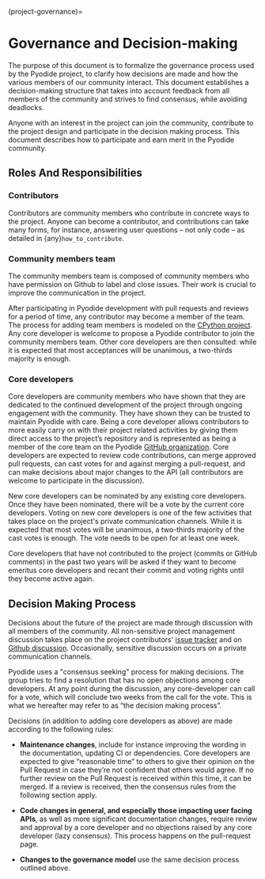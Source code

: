 (project-governance)=

# Governance and Decision-making

The purpose of this document is to formalize the governance process used by the
Pyodide project, to clarify how decisions are made and how the various members
of our community interact. This document establishes a decision-making structure
that takes into account feedback from all members of the community and strives
to find consensus, while avoiding deadlocks.

Anyone with an interest in the project can join the community, contribute to the
project design and participate in the decision making process. This document
describes how to participate and earn merit in the Pyodide community.

## Roles And Responsibilities

### Contributors

Contributors are community members who contribute in concrete ways to the
project. Anyone can become a contributor, and contributions can take many forms,
for instance, answering user questions – not only code – as detailed in
{any}`how_to_contribute`.

### Community members team

The community members team is composed of community members who have permission
on Github to label and close issues. Their work is crucial to improve the
communication in the project.

After participating in Pyodide development with pull requests and reviews for a
period of time, any contributor may become a member of the team. The process for
adding team members is modeled on the
[CPython project](https://devguide.python.org/triaging/#becoming-a-member-of-the-python-triage-team).
Any core developer is welcome to propose a Pyodide contributor to join the
community members team. Other core developers are then consulted: while it is
expected that most acceptances will be unanimous, a two-thirds majority is
enough.

### Core developers

Core developers are community members who have shown that they are dedicated to
the continued development of the project through ongoing engagement with the
community. They have shown they can be trusted to maintain Pyodide with care.
Being a core developer allows contributors to more easily carry on with their
project related activities by giving them direct access to the project’s
repository and is represented as being a member of the core team on the Pyodide
[GitHub organization](https://github.com/orgs/Pyodide/teams/core/members). Core
developers are expected to review code contributions, can merge approved pull
requests, can cast votes for and against merging a pull-request, and can make
decisions about major changes to the API (all contributors are welcome to
participate in the discussion).

New core developers can be nominated by any existing core developers. Once they
have been nominated, there will be a vote by the current core developers. Voting
on new core developers is one of the few activities that takes place on the
project's private communication channels. While it is expected that most votes
will be unanimous, a two-thirds majority of the cast votes is enough. The vote
needs to be open for at least one week.

Core developers that have not contributed to the project (commits or GitHub
comments) in the past two years will be asked if they want to become emeritus
core developers and recant their commit and voting rights until they become
active again.

## Decision Making Process

Decisions about the future of the project are made through discussion with all
members of the community. All non-sensitive project management discussion takes
place on the project contributors'
[issue tracker](https://github.com/Pyodide/Pyodide/issues) and on
[Github discussion](https://github.com/Pyodide/Pyodide/discussions). Occasionally,
sensitive discussion occurs on a private communication channels.

Pyodide uses a "consensus seeking" process for making decisions. The group tries
to find a resolution that has no open objections among core developers. At any
point during the discussion, any core-developer can call for a vote, which will
conclude two weeks from the call for the vote. This is what we hereafter may
refer to as “the decision making process”.

Decisions (in addition to adding core developers as above) are made according to
the following rules:

- **Maintenance changes**, include for instance improving the wording in the
  documentation, updating CI or dependencies. Core developers are expected to
  give “reasonable time” to others to give their opinion on the Pull Request in
  case they’re not confident that others would agree. If no further review on
  the Pull Request is received within this time, it can be merged. If a review
  is received, then the consensus rules from the following section apply.

- **Code changes in general, and especially those impacting user facing APIs**,
  as well as more significant documentation changes, require review and approval
  by a core developer and no objections raised by any core developer (lazy
  consensus). This process happens on the pull-request page.

- **Changes to the governance model** use the same decision process outlined
  above.
